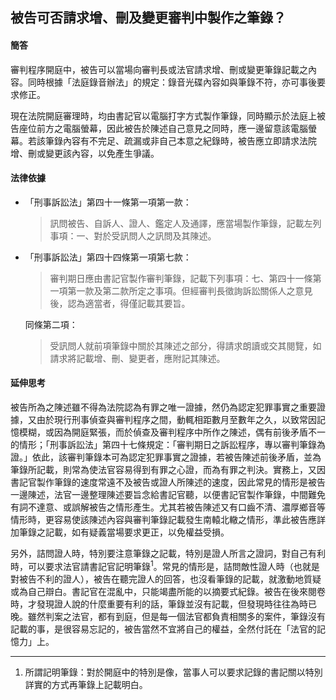 ## 被告可否請求增、刪及變更審判中製作之筆錄？

#### 簡答

審判程序開庭中，被告可以當場向審判長或法官請求增、刪或變更筆錄記載之內容。同時根據「法庭錄音辦法」的規定：錄音光碟內容如與筆錄不符，亦可事後要求修正。

現在法院開庭審理時，均由書記官以電腦打字方式製作筆錄，同時顯示於法庭上被告座位前方之電腦螢幕，因此被告於陳述自己意見之同時，應一邊留意該電腦螢幕。若該筆錄內容有不完足、疏漏或非自己本意之紀錄時，被告應立即請求法院增、刪或變更該內容，以免產生爭議。


#### 法律依據

* 「刑事訴訟法」第四十一條第一項第一款：

   > 訊問被告、自訴人、證人、鑑定人及通譯，應當場製作筆錄，記載左列事項：一、對於受訊問人之訊問及其陳述。

* 「刑事訴訟法」第四十四條第一項第七款：

   > 審判期日應由書記官製作審判筆錄，記載下列事項：七、第四十一條第一項第一款及第二款所定之事項。但經審判長徵詢訴訟關係人之意見後，認為適當者，得僅記載其要旨。

   同條第二項：

   > 受訊問人就前項筆錄中關於其陳述之部分，得請求朗讀或交其閱覽，如請求將記載增、刪、變更者，應附記其陳述。

#### 延伸思考

被告所為之陳述雖不得為法院認為有罪之唯一證據，然仍為認定犯罪事實之重要證據，又由於現行刑事偵查與審判程序之間，動輒相距數月至數年之久，以致常因記憶模糊，或因為開庭緊張，而於偵查及審判程序中所作之陳述，偶有前後矛盾不一的情形；「刑事訴訟法」第四十七條規定：「審判期日之訴訟程序，專以審判筆錄為證。」依此，該審判筆錄本可為認定犯罪事實之證據，若被告陳述前後矛盾，並為筆錄所記載，則常為使法官容易得到有罪之心證，而為有罪之判決。實務上，又因書記官製作筆錄的速度常遠不及被告或證人所陳述的速度，因此常見的情形是被告一邊陳述，法官一邊整理陳述要旨念給書記官聽，以便書記官製作筆錄，中間難免有詞不達意、或誤解被告之情形產生。尤其若被告陳述又有口齒不清、濃厚鄉音等情形時，更容易使該陳述內容與審判筆錄記載發生南轅北轍之情形，準此被告應詳加筆錄之記載，如有疑義當場要求更正，以免權益受損。

另外，詰問證人時，特別要注意筆錄之記載，特別是證人所言之證詞，對自己有利時，可以要求法官請書記官記明筆錄<sup>1</sup>。常見的情形是，詰問敵性證人時（也就是對被告不利的證人），被告在聽完證人的回答，也沒看筆錄的記載，就激動地質疑或為自己辯白。書記官在混亂中，只能竭盡所能的以摘要式紀錄。被告在後來閱卷時，才發現證人說的什麼重要有利的話，筆錄並沒有記載，但發現時往往為時已晚。雖然判案之法官，都有到庭，但是每一個法官都負責相關多的案件，筆錄沒有記載的事，是很容易忘記的，被告當然不宜將自己的權益，全然付託在「法官的記憶力」上。

---

1. 所謂記明筆錄：對於開庭中的特別是像，當事人可以要求記錄的書記關以特別詳實的方式再筆錄上記載明白。
